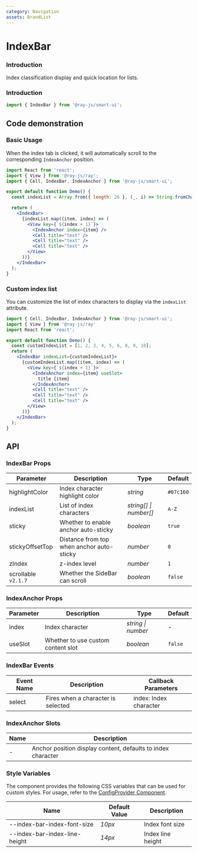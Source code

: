 ```yaml
---
category: Navigation
assets: BrandList
---
```


# IndexBar

### Introduction

Index classification display and quick location for lists.

### Introduction

```jsx
import { IndexBar } from '@ray-js/smart-ui';
```

## Code demonstration

### Basic Usage

When the index tab is clicked, it will automatically scroll to the corresponding `IndexAnchor` position.

```jsx
import React from 'react';
import { View } from '@ray-js/ray';
import { Cell, IndexBar, IndexAnchor } from '@ray-js/smart-ui';

export default function Demo() {
  const indexList = Array.from({ length: 26 }, (_, i) => String.fromCharCode('A'.charCodeAt(0) + i));

  return (
    <IndexBar>
      {indexList.map((item, index) => (
        <View key={`${index + 1}`}>
          <IndexAnchor index={item} />
          <Cell title="text" />
          <Cell title="text" />
          <Cell title="text" />
        </View>
      ))}
    </IndexBar>
  );
}
```

### Custom index list

You can customize the list of index characters to display via the `indexList` attribute.

```jsx
import { Cell, IndexBar, IndexAnchor } from '@ray-js/smart-ui';
import { View } from '@ray-js/ray'
import React from 'react';

export default function Demo() {
  const customIndexList = [1, 2, 3, 4, 5, 6, 8, 9, 10];
  return (
    <IndexBar indexList={customIndexList}>
      {customIndexList.map((item, index) => (
        <View key={`${index + 1}`}>
          <IndexAnchor index={item} useSlot>
            title {item}
          </IndexAnchor>
          <Cell title="text" />
          <Cell title="text" />
          <Cell title="text" />
        </View>
      ))}
    </IndexBar>
  );
}
```

## API

### IndexBar Props

| Parameter         | Description                | Type                   | Default   | 
| ----------------- | -------------------------- | ---------------------- | --------- |
| highlightColor | Index character highlight color | _string_ | `#07c160` |
| indexList | List of index characters | _string[] \| number[]_ | `A-Z` |
| sticky | Whether to enable anchor auto-sticky | _boolean_ | `true` |
| stickyOffsetTop | Distance from top when anchor auto-sticky | _number_ | `0` |
| zIndex | z-index level | _number_ | `1` |
| scrollable `v2.1.7` | Whether the SideBar can scroll | _boolean_ | `false` |

### IndexAnchor Props

| Parameter | Description             | Type               | Default |
| --------- | ----------------------- | ------------------ | ------- | 
| index | Index character | _string \| number_ | - |
| useSlot | Whether to use custom content slot | _boolean_ | `false` |

### IndexBar Events

| Event Name | Description          | Callback Parameters |
| ---------- | -------------------- | ------------------- |
| select | Fires when a character is selected | index: Index character |

### IndexAnchor Slots

| Name | Description                        |
| ---- | ---------------------------------- |
| -    | Anchor position display content, defaults to index character |


### Style Variables

The component provides the following CSS variables that can be used for custom styles. For usage, refer to the [ConfigProvider Component](/material/smartui?comId=config-provider).

| Name                          | Default Value                           | Description       |
| ----------------------------- | ---------------------------------------- | ----------------- |
| --index-bar-index-font-size   | _10px_                                   | Index font size   |
| --index-bar-index-line-height | _14px_                                   | Index line height |